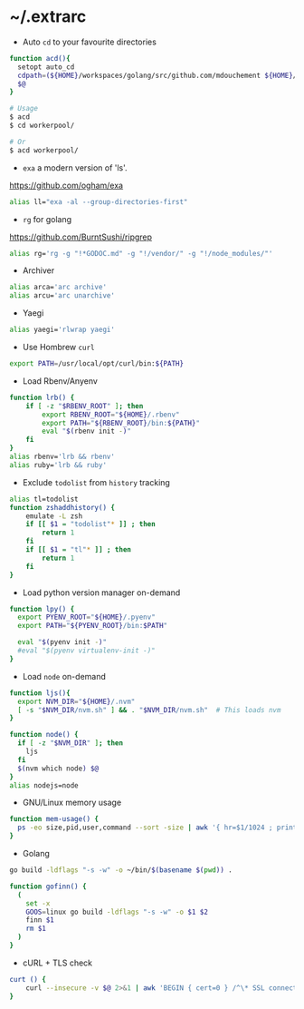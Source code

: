 # ~/.extrarc

- Auto `cd` to your favourite directories

```sh
function acd(){
  setopt auto_cd
  cdpath=(${HOME}/workspaces/golang/src/github.com/mdouchement ${HOME}/workspaces/golang/src/stash.ovh.net/voip ${HOME}/workspaces/gomodules)
  $@
}

# Usage
$ acd
$ cd workerpool/

# Or
$ acd workerpool/
```

- `exa` a modern version of 'ls'.

https://github.com/ogham/exa

```sh
alias ll="exa -al --group-directories-first"
```

- `rg` for golang

https://github.com/BurntSushi/ripgrep

```sh
alias rg='rg -g "!*GODOC.md" -g "!/vendor/" -g "!/node_modules/"'
```

- Archiver

```sh
alias arca='arc archive'
alias arcu='arc unarchive'
```

- Yaegi

```sh
alias yaegi='rlwrap yaegi'
```

- Use Hombrew `curl`

```sh
export PATH=/usr/local/opt/curl/bin:${PATH}
```

- Load Rbenv/Anyenv

```sh
function lrb() {
    if [ -z "$RBENV_ROOT" ]; then
        export RBENV_ROOT="${HOME}/.rbenv"
        export PATH="${RBENV_ROOT}/bin:${PATH}"
        eval "$(rbenv init -)"
    fi
}
alias rbenv='lrb && rbenv'
alias ruby='lrb && ruby'
```

- Exclude `todolist` from `history` tracking

```sh
alias tl=todolist
function zshaddhistory() {
    emulate -L zsh
    if [[ $1 = "todolist"* ]] ; then
        return 1
    fi
    if [[ $1 = "tl"* ]] ; then
        return 1
    fi
}
```

- Load python version manager on-demand

```sh
function lpy() {
  export PYENV_ROOT="${HOME}/.pyenv"
  export PATH="${PYENV_ROOT}/bin:$PATH"

  eval "$(pyenv init -)"
  #eval "$(pyenv virtualenv-init -)"
}
```

- Load `node` on-demand

```sh
function ljs(){
  export NVM_DIR="${HOME}/.nvm"
  [ -s "$NVM_DIR/nvm.sh" ] && . "$NVM_DIR/nvm.sh"  # This loads nvm
}

function node() {
  if [ -z "$NVM_DIR" ]; then
    ljs
  fi
  $(nvm which node) $@
}
alias nodejs=node
```

- GNU/Linux memory usage

```sh
function mem-usage() {
  ps -eo size,pid,user,command --sort -size | awk '{ hr=$1/1024 ; printf("%13.2f Mb ",hr) } { for ( x=4 ; x<=NF ; x++ ) { printf("%s ",$x) } print "" }'
}
```

- Golang

```sh
go build -ldflags "-s -w" -o ~/bin/$(basename $(pwd)) .
```

```sh
function gofinn() {
  (
    set -x
    GOOS=linux go build -ldflags "-s -w" -o $1 $2
    finn $1
    rm $1
  )
}
```

- cURL + TLS check

```sh
curt () {
	curl --insecure -v $@ 2>&1 | awk 'BEGIN { cert=0 } /^\* SSL connection/ { cert=1 } /^\*/ { if (cert) print }'
}
```